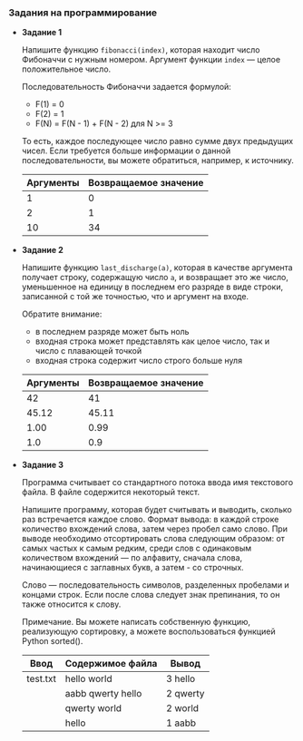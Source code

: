 ### Задания на программирование

- **Задание 1**

    Напишите функцию `fibonacci(index)`, которая находит число Фибоначчи с нужным номером. Аргумент функции `index` — целое положительное число.

    Последовательность Фибоначчи задается формулой:
    - F(1) = 0
    - F(2) = 1
    - F(N) = F(N - 1) + F(N - 2) для N >= 3

    То есть, каждое последующее число равно сумме двух предыдущих чисел. Если требуется больше информации о данной последовательности, вы можете обратиться, например, к источнику.

    |Аргументы|Возвращаемое значение|
    |-|-|
    |1|0|
    |2|1|
    |10|34|

- **Задание 2**

    Напишите функцию `last_discharge(a)`, которая в качестве аргумента получает строку, содержащую число `a`, и возвращает это же число, уменьшенное на единицу в последнем его разряде в виде строки, записанной с той же точностью, что и аргумент на входе.

    Обратите внимание:
    - в последнем разряде может быть ноль
    - входная строка может представлять как целое число, так и число с плавающей точкой
    - входная строка содержит число строго больше нуля

    |Аргументы|Возвращаемое значение|
    |-|-|
    |42|41|
    |45.12|45.11|
    |1.00|0.99|
    |1.0|0.9|

- **Задание 3**

    Программа считывает со стандартного потока ввода имя текстового файла. В файле содержится некоторый текст.

    Напишите программу, которая будет считывать и выводить, сколько раз встречается каждое слово. Формат вывода: в каждой строке количество вхождений слова, затем через пробел само слово. При выводе необходимо отсортировать слова следующим образом: от самых частых к самым редким, среди слов с одинаковым количеством вхождений — по алфавиту, сначала слова, начинающиеся с заглавных букв, а затем - со строчных.

    Слово — последовательность символов, разделенных пробелами и концами строк. Если после слова следует знак препинания, то он также относится к слову.

    Примечание. Вы можете написать собственную функцию, реализующую сортировку, а можете воспользоваться функцией Python sorted().

    |Ввод|Содержимое файла|Вывод|
    |-|-|-|
    |test.txt|hello world|3 hello|
    ||aabb qwerty hello|2 qwerty|
    ||qwerty world|2 world|
    ||hello|1 aabb|

